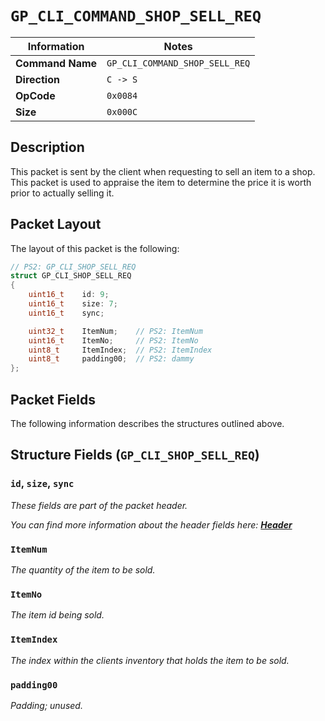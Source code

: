 # `GP_CLI_COMMAND_SHOP_SELL_REQ`

| Information               | Notes |
|---                        |---    |
| **Command Name**          | `GP_CLI_COMMAND_SHOP_SELL_REQ` |
| **Direction**             | `C -> S` |
| **OpCode**                | `0x0084` |
| **Size**                  | `0x000C` |

## Description

This packet is sent by the client when requesting to sell an item to a shop. This packet is used to appraise the item to determine the price it is worth prior to actually selling it.

## Packet Layout

The layout of this packet is the following:

```cpp
// PS2: GP_CLI_SHOP_SELL_REQ
struct GP_CLI_SHOP_SELL_REQ
{
    uint16_t    id: 9;
    uint16_t    size: 7;
    uint16_t    sync;

    uint32_t    ItemNum;    // PS2: ItemNum
    uint16_t    ItemNo;     // PS2: ItemNo
    uint8_t     ItemIndex;  // PS2: ItemIndex
    uint8_t     padding00;  // PS2: dammy
};
```

## Packet Fields

The following information describes the structures outlined above.

## Structure Fields (`GP_CLI_SHOP_SELL_REQ`)

### `id`, `size`, `sync`

_These fields are part of the packet header._

_You can find more information about the header fields here: [**Header**](/world/HEADER.md)_

### `ItemNum`

_The quantity of the item to be sold._

### `ItemNo`

_The item id being sold._

### `ItemIndex`

_The index within the clients inventory that holds the item to be sold._

### `padding00`

_Padding; unused._
